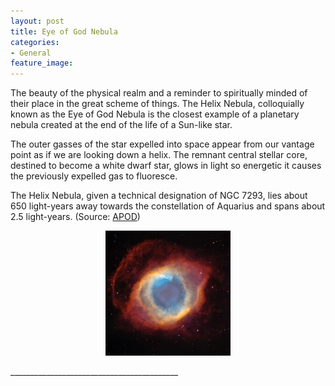 ```yaml
---
layout: post
title: Eye of God Nebula
categories:
- General
feature_image: 
---
```

The beauty of the physical realm and a reminder to spiritually minded of their place in the great scheme of things. The Helix Nebula, colloquially known as the Eye of God Nebula is the closest example of a planetary nebula created at the end of the life of a Sun-like star. 

The outer gasses of the star expelled into space appear from our vantage point as if we are looking down a helix. The remnant central stellar core, destined to become a white dwarf star, glows in light so energetic it causes the previously expelled gas to fluoresce. 

The Helix Nebula, given a technical designation of NGC 7293, lies about 650 light-years away towards the constellation of Aquarius and spans about 2.5 light-years. (Source: [APOD](https://apod.nasa.gov/apod/ap030510.html)) 
<center>
	<p><img src="/images/eye-of-god-nebula.jpg" width="200"></p>
</center>
__________________________________________
		


